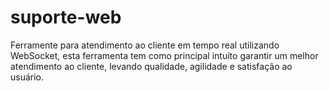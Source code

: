 # suporte-web

Ferramente para atendimento ao cliente em tempo real utilizando WebSocket, esta ferramenta tem como principal intuito garantir um melhor atendimento ao cliente, levando qualidade, agilidade e satisfação ao usuário.
